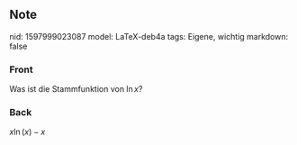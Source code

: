 ## Note
nid: 1597999023087
model: LaTeX-deb4a
tags: Eigene, wichtig
markdown: false

### Front
Was ist die Stammfunktion von $\ln x$?

### Back
$x \ln (x)-x$
